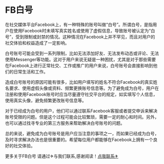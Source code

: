 # FB白号

在社交媒体平台Facebook上，有一种特殊的账号叫做“白号”。所谓白号，是指用户在使用Facebook时未填写真实姓名或使用了虚假信息，导致账号被认定为“白号”，受到限制或封禁的情况。这种情况在Facebook上并不罕见，而且对用户的社交体验和权益造成了一定影响。

白号账号可能会受到一系列限制，比如无法添加好友、无法发布动态或评论、无法使用Messenger等功能。这对于用户来说无疑是一种困扰，尤其是对于那些需要在Facebook上进行正常社交、工作或推广的用户来说，白号账号会直接影响到他们的日常生活和工作。

造成白号账号的原因可能有很多，比如用户填写的姓名不符合Facebook的真实姓名要求、使用虚假头像或资料、频繁更换账号信息等。为了避免成为白号，用户在注册和使用Facebook账号时应当尽量遵守社交平台的规定，如实填写个人信息，使用真实头像，避免频繁更改账号信息等。

对于已经成为白号的用户，他们可以通过联系Facebook客服或者提交申诉来解决账号受限的问题。但是这个过程可能会比较繁琐，需要一定的耐心和时间。另外，也可以通过找寻专业的第三方服务来帮助解决白号账号的问题。

总的来说，避免成为白号账号是用户应当注意的事项之一，而如果已经成为白号，及时寻求解决办法也是很重要的。希望每位用户都能够在Facebook上拥有一个良好的社交体验。

更多关于FB白号 请通过✈与我们联系,感谢阅读！[点我联系✈](https://img.k02.cc)